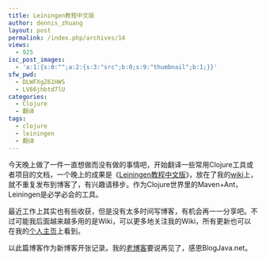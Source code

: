 ```yaml
---
title: Leiningen教程中文版
author: dennis_zhuang
layout: post
permalink: /index.php/archives/14
views:
  - 925
isc_post_images:
  - 'a:1:{s:0:"";a:2:{s:3:"src";b:0;s:9:"thumbnail";b:1;}}'
sfw_pwd:
  - DLWFXgZ61HWS
  - LV66jhbtd7lU
categories:
  - Clojure
  - 翻译
tags:
  - clojure
  - leiningen
  - 翻译
---
```

<div id="post-entry-excerpt-14" class="entry-part">
  <p>
    今天晚上做了一件一直想做而没有做的事情吧，开始翻译一些常用Clojure工具或者项目的文档，一个晚上的成果是《<a href="http://wiki.fnil.net/index.php?title=Leiningen_tutorial%E4%B8%AD%E6%96%87%E7%89%88">Leiningen教程中文版</a>》，放在了我的<a href="http://wiki.fnil.net">wiki</a>上，就不重复发布到博客了，有兴趣请移步。作为Clojure世界里的Maven+Ant，Leiningen是必学必会的工具。
  </p>
  
  <p>
    最近工作上其实也有些收获，但是没有太多时间写博客，有机会再一一分享吧。不过可能我后面越来越多用的是Wiki，可以更多地关注我的Wiki，所有更新也可以在我的<a href="http://fnil.net">个人主页</a>上看到。
  </p>
  
  <p>
    以此篇博客作为新博客开张记录。我的<a href="http://blogjava.net/killme2008">老博客</a>要说再见了，感恩BlogJava.net。
  </p>
</div>

<div id="post-footer-14" class="post-footer clear">
</div>
